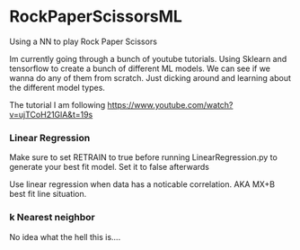 # RockPaperScissorsML
Using a NN to play Rock Paper Scissors

Im currently going through a bunch of youtube tutorials. Using Sklearn and tensorflow to create a bunch of different ML models. 
We can see if we wanna do any of them from scratch. Just dicking around and learning about the different model types. 

The tutorial I am following
https://www.youtube.com/watch?v=ujTCoH21GlA&t=19s 

### Linear Regression
Make sure to set RETRAIN to true before running LinearRegression.py to generate your best fit model.
Set it to false afterwards

Use linear regression when data has a noticable correlation. AKA MX+B best fit line situation. 

### k Nearest neighbor
No idea what the hell this is....
